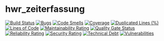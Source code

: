 # hwr_zeiterfassung
[![Build Status](https://jenkins.nico-steinmueller.de/buildStatus/icon?job=h%2Fmain)](https://jenkins.nico-steinmueller.de/job/h/job/main/)
[![Bugs](https://sonarqube.nico-steinmueller.de/api/project_badges/measure?project=HWR-Zeiterfassung&metric=bugs&token=09c1422b33fd085e9fd342cc111ea42ef3f50bb3)](https://sonarqube.nico-steinmueller.de/dashboard?id=HWR-Zeiterfassung)
[![Code Smells](https://sonarqube.nico-steinmueller.de/api/project_badges/measure?project=HWR-Zeiterfassung&metric=code_smells&token=09c1422b33fd085e9fd342cc111ea42ef3f50bb3)](https://sonarqube.nico-steinmueller.de/dashboard?id=HWR-Zeiterfassung)
[![Coverage](https://sonarqube.nico-steinmueller.de/api/project_badges/measure?project=HWR-Zeiterfassung&metric=coverage&token=09c1422b33fd085e9fd342cc111ea42ef3f50bb3)](https://sonarqube.nico-steinmueller.de/dashboard?id=HWR-Zeiterfassung)
[![Duplicated Lines (%)](https://sonarqube.nico-steinmueller.de/api/project_badges/measure?project=HWR-Zeiterfassung&metric=duplicated_lines_density&token=09c1422b33fd085e9fd342cc111ea42ef3f50bb3)](https://sonarqube.nico-steinmueller.de/dashboard?id=HWR-Zeiterfassung)
[![Lines of Code](https://sonarqube.nico-steinmueller.de/api/project_badges/measure?project=HWR-Zeiterfassung&metric=ncloc&token=09c1422b33fd085e9fd342cc111ea42ef3f50bb3)](https://sonarqube.nico-steinmueller.de/dashboard?id=HWR-Zeiterfassung)
[![Maintainability Rating](https://sonarqube.nico-steinmueller.de/api/project_badges/measure?project=HWR-Zeiterfassung&metric=sqale_rating&token=09c1422b33fd085e9fd342cc111ea42ef3f50bb3)](https://sonarqube.nico-steinmueller.de/dashboard?id=HWR-Zeiterfassung)
[![Quality Gate Status](https://sonarqube.nico-steinmueller.de/api/project_badges/measure?project=HWR-Zeiterfassung&metric=alert_status&token=09c1422b33fd085e9fd342cc111ea42ef3f50bb3)](https://sonarqube.nico-steinmueller.de/dashboard?id=HWR-Zeiterfassung)
[![Reliability Rating](https://sonarqube.nico-steinmueller.de/api/project_badges/measure?project=HWR-Zeiterfassung&metric=reliability_rating&token=09c1422b33fd085e9fd342cc111ea42ef3f50bb3)](https://sonarqube.nico-steinmueller.de/dashboard?id=HWR-Zeiterfassung)
[![Security Rating](https://sonarqube.nico-steinmueller.de/api/project_badges/measure?project=HWR-Zeiterfassung&metric=security_rating&token=09c1422b33fd085e9fd342cc111ea42ef3f50bb3)](https://sonarqube.nico-steinmueller.de/dashboard?id=HWR-Zeiterfassung)
[![Technical Debt](https://sonarqube.nico-steinmueller.de/api/project_badges/measure?project=HWR-Zeiterfassung&metric=sqale_index&token=09c1422b33fd085e9fd342cc111ea42ef3f50bb3)](https://sonarqube.nico-steinmueller.de/dashboard?id=HWR-Zeiterfassung)
[![Vulnerabilities](https://sonarqube.nico-steinmueller.de/api/project_badges/measure?project=HWR-Zeiterfassung&metric=vulnerabilities&token=09c1422b33fd085e9fd342cc111ea42ef3f50bb3)](https://sonarqube.nico-steinmueller.de/dashboard?id=HWR-Zeiterfassung)
